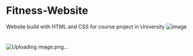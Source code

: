 # Fitness-Website
Website build with HTML and CSS for course project in University
![image](https://github.com/GrigorM-debug/Fitness-Website/assets/114864279/798f501f-19ea-467a-8761-bc98177ada45)

#


![Uploading image.png…]()

